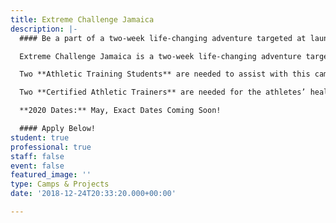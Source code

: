 ```yaml
---
title: Extreme Challenge Jamaica
description: |-
  #### Be a part of a two-week life-changing adventure targeted at launching movements of evangelism and discipleship on the universities in Jamaica!

  ​Extreme Challenge Jamaica is a two-week life-changing adventure targeted at launching AIA movements throughout Jamaica and the Caribbean. Join with 60+ American, Jamaican, and Caribbean athletes and learn how to take your relationship with God and your performance as an athlete to the next level!

  Two **Athletic Training Students** are needed to assist with this camp.

  Two **Certified Athletic Trainers** are needed for the athletes’ healthcare needs (minimum one week commitment).

  **2020 Dates:** May, Exact Dates Coming Soon!

  #### Apply Below!
student: true
professional: true
staff: false
event: false
featured_image: ''
type: Camps & Projects
date: '2018-12-24T20:33:20.000+00:00'

---
```

